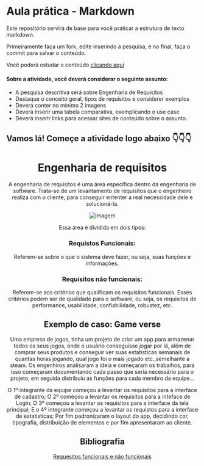 # Aula prática - Markdown

Este repositório servirá de base para você praticar a estrutura de texto markdown. 

Primeiramente faça um fork, edite inserindo a pesquisa, e no final, faça o commit para salvar o conteúdo.

Você poderá estudar o conteúdo [clicando aqui](https://docs.pipz.com/central-de-ajuda/learning-center/guia-basico-de-markdown#open)

#### Sobre a atividade, você deverá considerar o seguinte assunto:

- A pesquisa descritiva será sobre Engenharia de Requisitos
- Destaque o conceito geral, tipos de requisitos e considerer exemplos
- Deverá conter no mínimo 2 imagens
- Deverá inserir uma tabela comparativa, exemplicando o use case
- Deverá inserir links para acessar sites de conteúdo sobre o assunto.


## Vamos lá! Começe a atividade logo abaixo 👇👇👇

<div align="center">
  
# **Engenharia de requisitos**
 A engenharia de requisitos é uma área específica dentro da engenharia de software. Trata-se de um levantamento  de requisitos que o engenheiro realiza com o cliente, para conseguir ententer a real necessidade dele e solucioná-la.
 
![imagem](https://pin.it/3bmws5g70)

Essa área é dividida em dois tipos:

### Requistos Funcionais:
Referem-se sobre o que o sistema deve fazer, ou seja, suas funções e informações.
### Requisitos não funcionais:
Referem-se aos critérios que qualificam os requisitos funcionais. Esses critérios podem ser de qualidade para o software, ou seja, os requisitos de performance, usabilidade, confiabilidade, robustez, etc.

## Exemplo de caso: Game verse

Uma empresa de jogos, tinha um projeto de criar um app para armazenar todos os seus jogos, onde o usuário conseguisse jogar por lá, além de comprar seus produtos e conseguir ver suas estatisticas semanais de quantas horas jogando, qual jogo foi o mais jogado etc.,semelhante a steam.
Os engenhiros analisaram a ideia e começaram os trabalhos, para isso começaram documentando cada passo que seria necessário para o projeto, em seguida distribuiu as funções para cada membro da equipe...

O 1º integrante da equipe começou a levantar os requisitos para a interface de cadastro;
O 2º começou a levantar os requisitos para a inteface de Login;
O 3º começou a levantar os requisitos para a interface da tela principal;
E o 4º integrante começou a levantar os requistos para a interface de estatisticas;
Por fim padronizaram o layout do app, decidindo cor, tipografia, distribuição de elementos e por fim apresentaram ao cliente.


## Bibliografia 
[Requesitos funcionais e não funcionais](https://www.devmedia.com.br/introducao-a-requisitos-de-software/29580#:~:text=N%C3%BAmero%20de%20sistemas%2Dalvo.&text=Os%20requisitos%20n%C3%A3o%20funcionais%20ainda,Requisitos%20Organizacionais%20e%20Requisitos%20Externos.)

